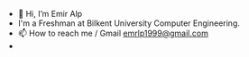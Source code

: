 - 👋 Hi, I’m Emir Alp
- I'm a Freshman at Bilkent University Computer Engineering.
- 📫 How to reach me / Gmail emrlp1999@gmail.com
-


<!---
Emir25-zz/Emir25-zz is a ✨ special ✨ repository because its `README.md` (this file) appears on your GitHub profile.
You can click the Preview link to take a look at your changes.
--->
